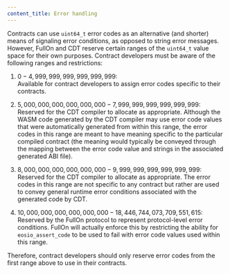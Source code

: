 ```yaml
---
content_title: Error handling
---
```


Contracts can use `uint64_t` error codes as an alternative (and shorter) means of signaling error conditions, as opposed to string error messages. However, FullOn and CDT reserve certain ranges of the `uint64_t` value space for their own purposes. Contract developers must be aware of the following ranges and restrictions:

1. $0 - 4,999,999,999,999,999,999$:  
Available for contract developers to assign error codes specific to their contracts.

2. $5,000,000,000,000,000,000 - 7,999,999,999,999,999,999$:  
Reserved for the CDT compiler to allocate as appropriate. Although the WASM code generated by the CDT compiler may use error code values that were automatically generated from within this range, the error codes in this range are meant to have meaning specific to the particular compiled contract (the meaning would typically be conveyed through the mapping between the error code value and strings in the associated generated ABI file).

3. $8,000,000,000,000,000,000 - 9,999,999,999,999,999,999$:  
Reserved for the CDT compiler to allocate as appropriate. The error codes in this range are not specific to any contract but rather are used to convey general runtime error conditions associated with the generated code by CDT.

4. $10,000,000,000,000,000,000 - 18,446,744,073,709,551,615$:  
Reserved by the FullOn protocol to represent protocol-level error conditions. FullOn will actually enforce this by restricting the ability for `eosio_assert_code` to be used to fail with error code values used within this range.

Therefore, contract developers should only reserve error codes from the first range above to use in their contracts.
